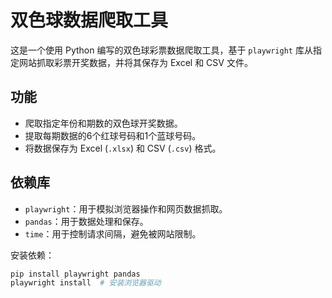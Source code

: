 # 双色球数据爬取工具

这是一个使用 Python 编写的双色球彩票数据爬取工具，基于 `playwright` 库从指定网站抓取彩票开奖数据，并将其保存为 Excel 和 CSV 文件。

## 功能

- 爬取指定年份和期数的双色球开奖数据。
- 提取每期数据的6个红球号码和1个蓝球号码。
- 将数据保存为 Excel (`.xlsx`) 和 CSV (`.csv`) 格式。

## 依赖库

- `playwright`：用于模拟浏览器操作和网页数据抓取。
- `pandas`：用于数据处理和保存。
- `time`：用于控制请求间隔，避免被网站限制。

安装依赖：
```bash
pip install playwright pandas
playwright install  # 安装浏览器驱动
